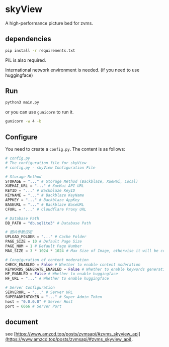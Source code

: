 # skyView

A high-performance picture bed for zvms.

## dependencies

```bash
pip install -r requirements.txt
```

PIL is also required.

International network environment is needed. (if you need to use huggingface)

## Run

```bash
python3 main.py
```

or you can use `gunicorn` to run it.

```bash
gunicorn -w 4 -b
```

## Configure

You need to create a `config.py`. The content is as follows:

```python
# config.py
# The configuration file for skyView
# config.py - skyView Configuration File

# Storage Method
STORAGE = "..." # Storage Method (Backblaze, XueHai, Local)
XUEHAI_URL = "..." # XueHai API URL
KEYID = "..." # Backblaze KeyID
KEYNAME = "..." # Backblaze KeyName
APPKEY = "..." # Backblaze AppKey
BASEURL = "..." # Backblaze BaseURL
CFURL = "..." # Cloudflare Proxy URL

# Database Path
DB_PATH = "db.sqlite3" # Database Path

# 图片参数设定
UPLOAD_FOLDER = "..." # Cache Folder
PAGE_SIZE = 10 # Default Page Size
PAGE_NUM = 1 # Default Page Number
MAX_SIZE = 3 * 1024 * 1024 # Max Size of Image, otherwise it will be compressed

# Congiguration of content moderation
CHECK_ENABLED = False # Whether to enable content moderation
KEYWORDS_GENERATE_ENABLED = False # Whether to enable keywords generation
HF_ENABLED = False # Whether to enable huggingface
HF_URL = "..." # Whether to enable huggingface

# Server Configuration
SERVERURL = "..." # Server URL
SUPERADMINTOKEN = "..." # Super Admin Token
host = "0.0.0.0" # Server Host
port = 6666 # Server Port
```

## document

see [https://www.amzcd.top/posts/zvmsapi/#zvms_skyview_api](https://www.amzcd.top/posts/zvmsapi/#zvms_skyview_api).
